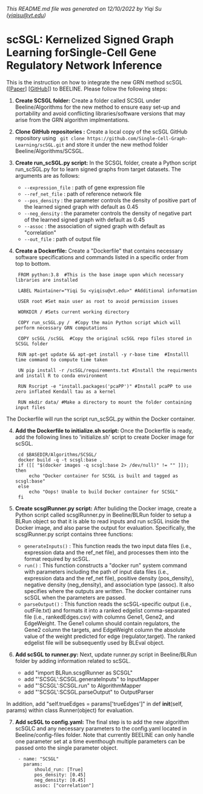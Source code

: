 *This README.md file was generated on 12/10/2022 by Yiqi Su (yiqisu@vt.edu)*
<!-- remove all comments (like this) before final save  -->

# scSGL: Kernelized Signed Graph Learning forSingle-Cell Gene Regulatory Network Inference

This is the instruction on how to integrate the new GRN method scSGL ([[Paper](https://doi.org/10.1093/bioinformatics/btac288)] [[GitHub](https://github.com/Single-Cell-Graph-Learning/scSGL)]) to BEELINE. Please follow the following steps:


1. **Create SCSGL folder:** Create a folder called SCSGL under Beeline/Algorithms for the new method to ensure easy set-up and portability and avoid conflicting libraries/software versions that may arise from the GRN algorithm implmentations.

2. **Clone GitHub repositories :** Create a local copy of the scSGL GitHub repository using ` git clone https://github.com/Single-Cell-Graph-Learning/scSGL.git` and store it under the new method folder Beeline/Algorithms/SCSGL. 

3. **Create run_scSGL.py script:** In the SCSGL folder, create a Python script run_scSGL.py for to learn signed graphs from target datasets. The arguments are as follows:

   - ``--expression_file`` : path of gene expression file
   - ``--ref_net_file`` : path of reference network file
   - ``--pos_density`` : the parameter controls the density of positive part of the learned signed graph with default as 0.45
   - ``--neg_density`` : the parameter controls the density of negative part of the learned signed graph with default as 0.45
   - ``--assoc`` : the association of signed graph with default as "correlation"
   - ``--out_file`` : path of output file

4. **Create a Dockerfile:** Create a "Dockerfile" that contains necessary software specifications and commands listed in a specific order from top to bottom. 



        FROM python:3.8  #This is the base image upon which necessary libraries are installed

        LABEL Maintainer="Yiqi Su <yiqisu@vt.edu>" #Additional information

        USER root #Set main user as root to avoid permission issues

        WORKDIR / #Sets current working directory

        COPY run_scSGL.py /  #Copy the main Python script which will perform necessary GRN computations

        COPY scSGL /scSGL  #Copy the original scSGL repo files stored in SCSGL folder 

        RUN apt-get update && apt-get install -y r-base time  #Installl time command to compute time taken

        UN pip install -r /scSGL/requirements.txt #Install the requirments and install R to conda environment

        RUN Rscript -e "install.packages('pcaPP')" #Install pcaPP to use zero inflated Kendall tau as a kernel

        RUN mkdir data/ #Make a directory to mount the folder containing input files

The Dockerfile will run the script run_scSGL.py within the Docker container.

4. **Add the Dockerfile to initialize.sh script:** Once the Dockerfile is ready, add the following lines to 'initialize.sh' script to create Docker image for scSGL.



        cd $BASEDIR/Algorithms/SCSGL/
        docker build -q -t scsgl:base .
        if ([[ "$(docker images -q scsgl:base 2> /dev/null)" != "" ]]); then
            echo "Docker container for SCSGL is built and tagged as scsgl:base"
        else
            echo "Oops! Unable to build Docker container for SCSGL"
        fi

5. **Create scsglRunner.py script:** After buliding the Docker image, create a Python script called scsglRunner.py in Beeline/BLRun folder to setup a BLRun object so that it is able to read inputs and run scSGL inside the Docker image, and also parse the output for evaluation. Specifically, the scsglRunner.py script contains three functions:

   - ``generateInputs()`` : This function reads the two input data files (i.e., expression data and the ref_net file), and processes them into the format required by scSGL. 
   - ``run()`` : This function constructs a "docker run" system command with parameters including the path of input data files (i.e., expression data and the ref_net file), positive density (pos_density), negative density (neg_density), and association type (assoc). It also specifies where the outputs are written. The docker container runs scSGL when the parameters are passed. 
   - ``parseOutput()`` : This function reads the scSGL-specific output (i.e., outFile.txt) and formats it into a ranked edgelist comma-separated file (i.e., rankedEdges.csv) with columns Gene1, Gene2, and EdgeWeight. The Gene1 column should contain regulators, the Gene2 column the targets, and EdgeWeight column the absolute value of the weight predicted for edge (regulator,target). The ranked edgelist file will be subsequently used by BLEval object. 

6. **Add scSGL to runner.py:** Next, update runner.py script in Beeline/BLRun folder by adding information related to scSGL. 

    - add "import BLRun.scsglRunner as SCSGL"
    - add "'SCSGL':SCSGL.generateInputs" to InputMapper
    - add "'SCSGL':SCSGL.run" to AlgorithmMapper
    - add "'SCSGL':SCSGL.parseOutput" to OutputParser

In addition, add "self.trueEdges = params['trueEdges']" in def __init__(self, params) within class Runner(object) for evaluation.


7. **Add scSGL to config.yaml:** The final step is to add the new algorithm scSGLC and any necessary parameters to the config.yaml located in Beeline/config-files folder. Note that currently BEELINE can only handle one parameter set at a time eventhough multiple parameters can be passed onto the single parameter object.



        - name: "SCSGL"
          params:
              should_run: [True]
              pos_density: [0.45]
              neg_density: [0.45]
              assoc: ["correlation"]
